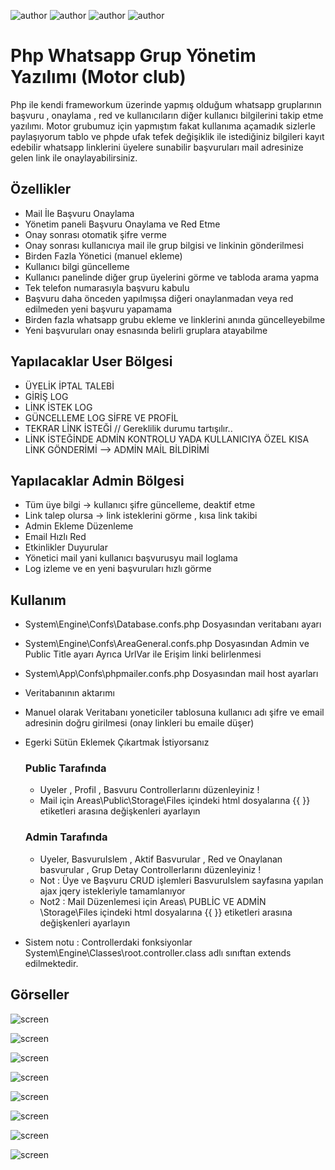 ![author](https://img.shields.io/badge/AUTHOR-EMRE%20UTKU%20UYGUC-red)
![author](https://img.shields.io/badge/CONTACT-emreuyguc@gmail.com-yellowgreen)
![author](https://img.shields.io/badge/-PHP-green)
![author](https://img.shields.io/badge/-MYSQL-blue)


# Php Whatsapp Grup Yönetim Yazılımı (Motor club)

Php ile kendi frameworkum üzerinde yapmış olduğum whatsapp gruplarının başvuru , onaylama , red ve kullanıcıların diğer kullanıcı bilgilerini takip etme yazılımı. Motor grubumuz için yapmıştım fakat kullanıma açamadık sizlerle paylaşıyorum tablo ve phpde ufak tefek değişiklik ile istediğiniz bilgileri kayıt edebilir whatsapp linklerini üyelere sunabilir başvuruları mail adresinize gelen link ile onaylayabilirsiniz.

## Özellikler

* Mail İle Başvuru Onaylama
* Yönetim paneli Başvuru Onaylama ve Red Etme
* Onay sonrası otomatik şifre verme
* Onay sonrası kullanıcıya mail ile grup bilgisi ve linkinin gönderilmesi
* Birden Fazla Yönetici (manuel ekleme)
* Kullanıcı bilgi güncelleme
* Kullanıcı panelinde diğer grup üyelerini görme ve tabloda arama yapma
* Tek telefon numarasıyla başvuru kabulu
* Başvuru daha önceden yapılmışsa diğeri onaylanmadan veya red edilmeden yeni başvuru yapamama
* Birden fazla whatsapp grubu ekleme ve linklerini anında güncelleyebilme
* Yeni başvuruları onay esnasında belirli gruplara atayabilme

## Yapılacaklar User Bölgesi
- ÜYELİK İPTAL TALEBİ
- GİRİŞ LOG
- LİNK İSTEK LOG
- GÜNCELLEME LOG SİFRE VE PROFİL
- TEKRAR LİNK İSTEĞİ // Gereklilik durumu tartışılır..
- LİNK İSTEĞİNDE ADMİN KONTROLU YADA KULLANICIYA ÖZEL KISA LİNK GÖNDERİMİ --> ADMİN MAİL BİLDİRİMİ
## Yapılacaklar Admin Bölgesi
- Tüm üye bilgi -> kullanıcı şifre güncelleme, deaktif etme
- Link talep olursa -> link isteklerini görme , kısa link takibi
- Admin Ekleme Düzenleme
- Email Hızlı Red
- Etkinlikler Duyurular
- Yönetici mail yani kullanıcı başvurusyu mail loglama
- Log izleme ve en yeni başvuruları hızlı görme

## Kullanım

* System\Engine\Confs\Database.confs.php   Dosyasından veritabanı ayarı
* System\Engine\Confs\AreaGeneral.confs.php   Dosyasından   Admin ve Public  Title ayarı Ayrıca  UrlVar ile Erişim linki belirlenmesi
* System\App\Confs\phpmailer.confs.php  Dosyasından mail host ayarları
* Veritabanının aktarımı
* Manuel olarak Veritabanı yoneticiler tablosuna  kullanıcı adı şifre ve email adresinin doğru girilmesi (onay linkleri bu emaile düşer)
* Egerki Sütün Eklemek Çıkartmak İstiyorsanız
  ### Public Tarafında
  * Uyeler , Profil , Basvuru Controllerlarını düzenleyiniz !
  * Mail için Areas\Public\Storage\Files içindeki html dosyalarına {{ }} etiketleri arasına değişkenleri ayarlayın
  ### Admin Tarafında
  * Uyeler, BasvuruIslem , Aktif Basvurular , Red ve Onaylanan basvurular , Grup Detay  Controllerlarını  düzenleyiniz !
  * Not : Üye ve Başvuru CRUD işlemleri BasvuruIslem sayfasına yapılan ajax jqery istekleriyle tamamlanıyor
  * Not2 : Mail Düzenlemesi için Areas\ PUBLİC VE ADMİN \Storage\Files içindeki html dosyalarına {{ }} etiketleri arasına değişkenleri ayarlayın
  
* Sistem notu : Controllerdaki fonksiyonlar System\Engine\Classes\root.controller.class adlı sınıftan extends edilmektedir.
## Görseller


![screen](https://i.ibb.co/0JgSTNL/rnek-basvuru.png)

![screen](https://i.ibb.co/JmLrZYF/girsss.png)

![screen](https://i.ibb.co/xsT2mKB/giris.png)

![screen](https://i.ibb.co/C78rNGz/yonetimm.png)

![screen](https://i.ibb.co/4YSCB4X/onay.png)

![screen](https://i.ibb.co/khDzqVp/ggg.png)

![screen](https://i.ibb.co/YP4SWnf/EMA.png)

![screen](https://i.ibb.co/PCGsccX/ema2.png)


